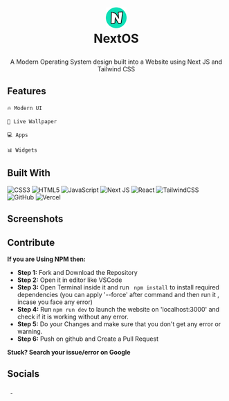 # <p align="center"><img src="./public/logo.png" width="48px" /><br/>NextOS</p>

<p align="center">A Modern Operating System design built into a Website using Next JS and Tailwind CSS</p>

<!-- website status and other data size -->
<!-- `Visit` button -->

## Features

 `🔥 Modern UI`

 `🌈 Live Wallpaper`

 `💻 Apps` 

 `📊 Widgets`

## Built With

![CSS3](https://img.shields.io/badge/css3-%231572B6.svg?logo=css3&logoColor=white&style=flat)
![HTML5](https://img.shields.io/badge/html5-%23E34F26.svg?logo=html5&logoColor=white&style=flat)
![JavaScript](https://img.shields.io/badge/javascript-%23323330.svg?logo=javascript&logoColor=%23F7DF1E&style=flat)
![Next JS ](https://img.shields.io/badge/Next-black?logo=next.js&logoColor=white&style=flat)
![React](https://img.shields.io/badge/react-%2320232a.svg?logo=react&logoColor=%2361DAFB&style=flat)
![TailwindCSS](https://img.shields.io/badge/tailwindcss-%2338B2AC.svg?logo=tailwind-css&logoColor=white&style=flat)
![GitHub](https://img.shields.io/badge/github-%23121011.svg?logo=github&logoColor=white&style=flat)
![Vercel](https://img.shields.io/badge/vercel-%23000000.svg?style=flat&logo=vercel&logoColor=white)

## Screenshots

## Contribute

**If you are Using NPM then:**

- **Step 1:** Fork and Download the Repository
- **Step 2:** Open it in editor like VSCode
- **Step 3:** Open Terminal inside it and run ` npm install` to install required dependencies (you can apply '--force' after command and then run it , incase you face any error)
- **Step 4:** Run `npm run dev` to launch the website on 'localhost:3000' and check if it is working without any error.
- **Step 5:** Do your Changes and make sure that you don't get any error or warning.
- **Step 6:** Push on github and Create a Pull Request

**Stuck? Search your issue/error on Google**

## Socials

<a href="https://pushkaryadav.in/" target="_blank"><img alt="" src="https://img.shields.io/badge/Portfolio-00457C?style=for-the-badge&logo=vercel&logoColor=white" style="vertical-align:center" /></a>
<a href="https://twitter.com/pushkaryadav_" target="_blank"><img alt="" src="https://img.shields.io/badge/Twitter-%231DA1F2.svg?style=for-the-badge&logo=Twitter&logoColor=white" style="vertical-align:center" /></a>
<a href="https://linkedin.com/in/pushkarydv" target="_blank"><img alt="" src="https://img.shields.io/badge/LinkedIn-00457C?style=for-the-badge&logo=linkedin&logoColor=white" style="vertical-align:center" />
</a><a href="https://www.buymeacoffee.com/pushkarydv" target="_blank"><img alt="" src="https://img.shields.io/badge/Buy%20Me%20a%20Coffee-ffdd00?style=for-the-badge&logo=buy-me-a-coffee&logoColor=black" style="vertical-align:center" /></a>
